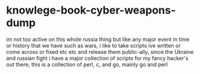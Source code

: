 # knowlege-book-cyber-weapons-dump
im not too active on this whole russia thing but like any major event in time or history that we have such as wars, i like to take scripts ive written or come across or fixed etc etc and release them public-ally, since the Ukraine and russian fight i have a major collection of scripts for my fancy hacker's out there, this is a collection of perl, c, and go, mainly go and perl
